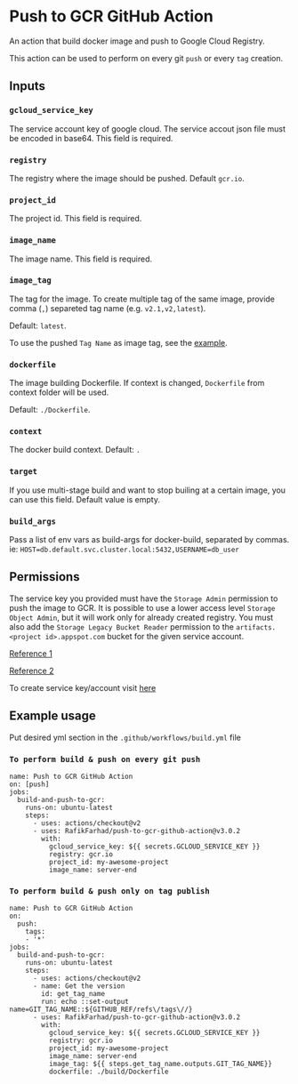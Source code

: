 # Push to GCR GitHub Action

An action that build docker image and push to Google Cloud Registry.

This action can be used to perform on every git `push` or every `tag` creation.

## Inputs

### `gcloud_service_key`
The service account key of google cloud. The service accout json file must be encoded in base64. This field is required.

### `registry`
The registry where the image should be pushed. Default `gcr.io`.

### `project_id`
The project id. This field is required.

### `image_name`
The image name. This field is required.

### `image_tag`
The tag for the image. To create multiple tag of the same image, provide comma (`,`) separeted tag name (e.g. `v2.1,v2,latest`).

Default: `latest`.

To use the pushed `Tag Name` as image tag, see the [example](https://github.com/RafikFarhad/push-to-gcr-github-action/blob/master/example/build_only_tags.yml).

### `dockerfile`
The image building Dockerfile. 
If context is changed, `Dockerfile` from context folder will be used.

Default: `./Dockerfile`.

### `context`
The docker build context. Default: `.`

### `target`
If you use multi-stage build and want to stop builing at a certain image, you can use this field. Default value is empty.

### `build_args`
Pass a list of env vars as build-args for docker-build, separated by commas. ie: `HOST=db.default.svc.cluster.local:5432,USERNAME=db_user`

## Permissions
The service key you provided must have the `Storage Admin` permission to push the image to GCR.
It is possible to use a lower access level `Storage Object Admin`, but it will work only for already created registry. You must also add the `Storage Legacy Bucket Reader` permission to the `artifacts.<project id>.appspot.com` bucket for the given service account.

[Reference 1](https://cloud.google.com/container-registry/docs/access-control)

[Reference 2](https://stackoverflow.com/a/39750467/6189461)

To create service key/account visit [here](https://console.cloud.google.com/iam-admin/serviceaccounts)

## Example usage
Put desired yml section in the `.github/workflows/build.yml` file
### `To perform build & push on every git push`

```
name: Push to GCR GitHub Action
on: [push]
jobs:
  build-and-push-to-gcr:
    runs-on: ubuntu-latest
    steps:
      - uses: actions/checkout@v2
      - uses: RafikFarhad/push-to-gcr-github-action@v3.0.2
        with:
          gcloud_service_key: ${{ secrets.GCLOUD_SERVICE_KEY }}
          registry: gcr.io
          project_id: my-awesome-project
          image_name: server-end

```
### `To perform build & push only on tag publish`

```
name: Push to GCR GitHub Action
on:
  push:
    tags:
    - '*'
jobs:
  build-and-push-to-gcr:
    runs-on: ubuntu-latest
    steps:
      - uses: actions/checkout@v2
      - name: Get the version
        id: get_tag_name
        run: echo ::set-output name=GIT_TAG_NAME::${GITHUB_REF/refs\/tags\//}
      - uses: RafikFarhad/push-to-gcr-github-action@v3.0.2
        with:
          gcloud_service_key: ${{ secrets.GCLOUD_SERVICE_KEY }}
          registry: gcr.io
          project_id: my-awesome-project
          image_name: server-end
          image_tag: ${{ steps.get_tag_name.outputs.GIT_TAG_NAME}}
          dockerfile: ./build/Dockerfile
```
